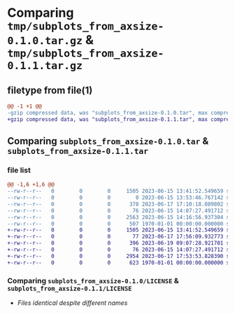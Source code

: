 # Comparing `tmp/subplots_from_axsize-0.1.0.tar.gz` & `tmp/subplots_from_axsize-0.1.1.tar.gz`

## filetype from file(1)

```diff
@@ -1 +1 @@
-gzip compressed data, was "subplots_from_axsize-0.1.0.tar", max compression
+gzip compressed data, was "subplots_from_axsize-0.1.1.tar", max compression
```

## Comparing `subplots_from_axsize-0.1.0.tar` & `subplots_from_axsize-0.1.1.tar`

### file list

```diff
@@ -1,6 +1,6 @@
--rw-r--r--   0        0        0     1505 2023-06-15 13:41:52.549659 subplots_from_axsize-0.1.0/LICENSE
--rw-r--r--   0        0        0        0 2023-06-15 13:53:46.767142 subplots_from_axsize-0.1.0/README.md
--rw-r--r--   0        0        0      378 2023-06-17 17:10:18.089802 subplots_from_axsize-0.1.0/pyproject.toml
--rw-r--r--   0        0        0       76 2023-06-15 14:07:27.491712 subplots_from_axsize-0.1.0/src/subplots_from_axsize/__init__.py
--rw-r--r--   0        0        0     2563 2023-06-15 14:16:56.937304 subplots_from_axsize-0.1.0/src/subplots_from_axsize/_subplots_from_axsize.py
--rw-r--r--   0        0        0      507 1970-01-01 00:00:00.000000 subplots_from_axsize-0.1.0/PKG-INFO
+-rw-r--r--   0        0        0     1505 2023-06-15 13:41:52.549659 subplots_from_axsize-0.1.1/LICENSE
+-rw-r--r--   0        0        0       77 2023-06-17 17:56:09.932773 subplots_from_axsize-0.1.1/README.md
+-rw-r--r--   0        0        0      396 2023-06-19 09:07:28.921701 subplots_from_axsize-0.1.1/pyproject.toml
+-rw-r--r--   0        0        0       76 2023-06-15 14:07:27.491712 subplots_from_axsize-0.1.1/src/subplots_from_axsize/__init__.py
+-rw-r--r--   0        0        0     2954 2023-06-17 17:53:53.828390 subplots_from_axsize-0.1.1/src/subplots_from_axsize/_subplots_from_axsize.py
+-rw-r--r--   0        0        0      623 1970-01-01 00:00:00.000000 subplots_from_axsize-0.1.1/PKG-INFO
```

### Comparing `subplots_from_axsize-0.1.0/LICENSE` & `subplots_from_axsize-0.1.1/LICENSE`

 * *Files identical despite different names*

